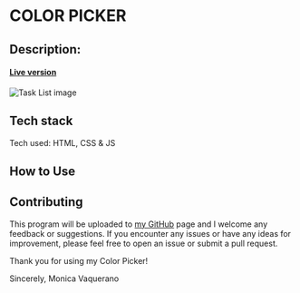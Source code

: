 # COLOR PICKER

## Description:

<!-- Task List is a JavaScript-based program that allows users to quickly and easily make a To-Do list. It counts with the date and time, and it is also possible to edit your tasks and/or delete them. It uses the local storage in your computer so it's also possible to save your list for later. -->
#### [Live version](https://monicavaquerano.github.io/challenges/color-picker/index.html)
![Task List image](https://github.com/monicavaquerano/monicavaquerano.github.io/blob/main/images/color-picker.png)

## Tech stack
Tech used: HTML, CSS & JS

## How to Use
<!-- 1. Write your task in the "New Task" input section.
2. Add your tasks by pressing/clicking on the "Add Task" button or the "+" in case of smaller devices, pressing "Enter" works too.
3. If you want to edit your task simply click/press twice on it and edition mode will be on, to save it just press "Enter" or click/press somewhere else.
4. Click/press the "Check" icon to change the status of a task to "Done", you can also click/press the "Trash Can" icon to delete it.
5. You can order your task so the "Done" ones go to the bottom of the list (this will not be stored).
 -->
## Contributing
This program will be uploaded to [my GitHub](https://github.com/monicavaquerano) page and I welcome any feedback or suggestions. If you encounter any issues or have any ideas for improvement, please feel free to open an issue or submit a pull request.

Thank you for using my Color Picker!

Sincerely,
Monica Vaquerano
